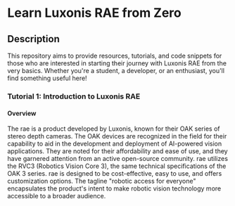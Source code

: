 # Learn Luxonis RAE from Zero

## Description
This repository aims to provide resources, tutorials, and code snippets for those who are interested in starting their journey with Luxonis RAE from the very basics. Whether you're a student, a developer, or an enthusiast, you'll find something useful here!

### Tutorial 1: Introduction to Luxonis RAE

#### Overview

The rae is a product developed by Luxonis, known for their OAK series of stereo depth cameras. The OAK devices are recognized in the field for their capability to aid in the development and deployment of AI-powered vision applications. They are noted for their affordability and ease of use, and they have garnered attention from an active open-source community. rae utilizes the RVC3 (Robotics Vision Core 3), the same technical specifications of the OAK 3 series. rae is designed to be cost-effective, easy to use, and offers customization options. The tagline "robotic access for everyone" encapsulates the product's intent to make robotic vision technology more accessible to a broader audience.

